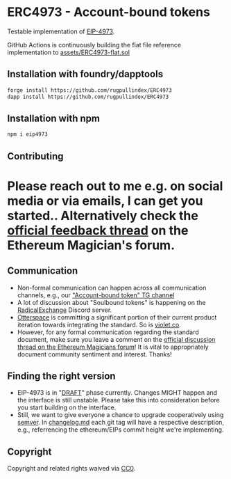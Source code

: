 # ERC4973 - Account-bound tokens

Testable implementation of
[EIP-4973](https://eips.ethereum.org/EIPS/eip-4973).

GitHub Actions is continuously building the flat file reference implementation
to [assets/ERC4973-flat.sol](https://github.com/rugpullindex/ERC4973/blob/master/assets/ERC4973-flat.sol)

## Installation with foundry/dapptools

```bash
forge install https://github.com/rugpullindex/ERC4973
dapp install https://github.com/rugpullindex/ERC4973
```

## Installation with npm

```bash
npm i eip4973
```

## Contributing

Please reach out to me e.g. on social media or via emails, I can get you
started.. Alternatively check the [official feedback
thread](https://ethereum-magicians.org/t/eip-4973-account-bound-tokens/8825) on
the Ethereum Magician's forum.
=======

## Communication

- Non-formal communication can happen across all communication channels, e.g.,
  our ["Account-bound token" TG channel](https://t.me/eip4973)
- A lot of discussion about "Soulbound tokens" is happening on the
  [RadicalExchange](https://www.radicalxchange.org/) Discord server.
- [Otterspace](https://www.otterspace.xyz/) is committing a significant portion
  of their current product iteration towards integrating the standard. So is
  [violet.co](https://violet.co/).
- However, for any formal communication regarding the standard document, make
  sure you leave a comment on the [official discussion thread on the Ethereum
  Magicians
  forum](https://ethereum-magicians.org/t/eip-4973-account-bound-tokens/8825)!
  It is vital to appropriately document community sentiment and interest.
  Thanks!

## Finding the right version

- EIP-4973 is in "[DRAFT](https://eips.ethereum.org/EIPS/eip-1#eip-process)"
  phase currently. Changes MIGHT happen and the interface is still unstable.
  Please take this into consideration before you start building on the
  interface.
- Still, we want to give everyone a chance to upgrade cooperatively using
  [semver](https://semver.org/). In [changelog.md](./changelog.md) each git tag
  will have a respective description, e.g., referrencing the ethereum/EIPs
  commit height we're implementing.

## Copyright

Copyright and related rights waived via [CC0](https://creativecommons.org/publicdomain/zero/1.0/).

